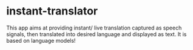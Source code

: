 # instant-translator
This app aims at providing instant/ live translation captured as speech signals, then translated into desired language and displayed as text. It is based on language models!
